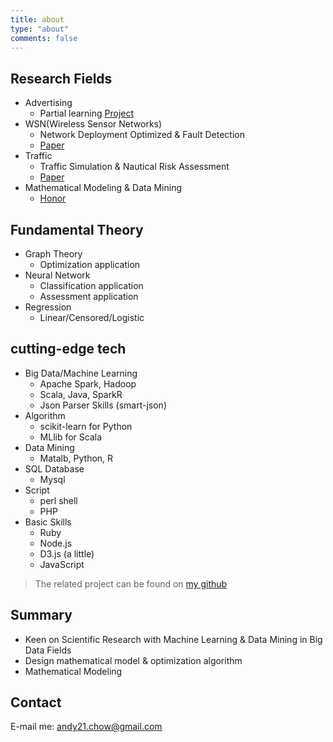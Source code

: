 ```yaml
---
title: about
type: "about"
comments: false
---
```


## Research Fields
* Advertising
  - Partial learning [Project](https://github.com/snakecy/R-Projects)
* WSN(Wireless Sensor Networks)
  - Network Deployment Optimized & Fault Detection
  - [Paper](http://www.buptjournal.cn/CN/abstract/abstract2035.shtml)
* Traffic
  - Traffic Simulation & Nautical Risk Assessment
  - [Paper](http://www.smujournal.cn/ch/reader/view_abstract.aspx?file_no=201007140164)
* Mathematical Modeling & Data Mining
  - [Honor](http://www.shumo.com/home/wp-content/uploads/downloads/2013/11/%E7%AC%AC%E5%8D%81%E5%B1%8A%E7%A0%94%E7%A9%B6%E7%94%9F%E6%95%B0%E6%A8%A1%E7%AB%9E%E8%B5%9B%E8%AF%84%E5%AE%A1%E7%BB%93%E6%9E%9C%E5%85%AC%E7%A4%BA%E5%90%8D%E5%8D%95.pdf)

## Fundamental Theory
* Graph Theory
  - Optimization application
* Neural Network
  - Classification application
  - Assessment application
* Regression
  - Linear/Censored/Logistic

## cutting-edge tech
* Big Data/Machine Learning
  - Apache Spark, Hadoop
  - Scala, Java, SparkR
  - Json Parser Skills (smart-json)
* Algorithm
  - scikit-learn for Python
  - MLlib for Scala
* Data Mining
  - Matalb, Python, R
* SQL Database
  - Mysql
* Script
  - perl shell
  - PHP
* Basic Skills
  - Ruby
  - Node.js
  - D3.js (a little)
  - JavaScript

> The related project can be found on [my github](https://github.com/snakecy)

## Summary

* Keen on Scientific Research with Machine Learning & Data Mining in Big Data Fields
* Design mathematical model & optimization algorithm
* Mathematical Modeling

## Contact

E-mail me: <andy21.chow@gmail.com>
